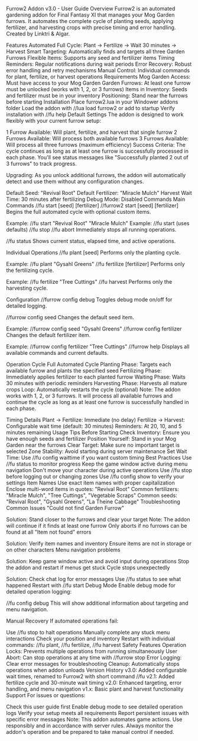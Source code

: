 Furrow2 Addon v3.0 - User Guide
Overview
Furrow2 is an automated gardening addon for Final Fantasy XI that manages your Mog Garden furrows. It automates the complete cycle of planting seeds, applying fertilizer, and harvesting crops with precise timing and error handling. Created by Linktri & Algar.

Features
Automated Full Cycle: Plant → Fertilize → Wait 30 minutes → Harvest
Smart Targeting: Automatically finds and targets all three Garden Furrows
Flexible Items: Supports any seed and fertilizer items
Timing Reminders: Regular notifications during wait periods
Error Recovery: Robust error handling and retry mechanisms
Manual Control: Individual commands for plant, fertilize, or harvest operations
Requirements
Mog Garden Access: Must have access to your Mog Garden
Garden Furrows: At least one furrow must be unlocked (works with 1, 2, or 3 furrows)
Items in Inventory: Seeds and fertilizer must be in your inventory
Positioning: Stand near the furrows before starting
Installation
Place furrow2.lua in your Windower addons folder
Load the addon with //lua load furrow2 or add to startup
Verify installation with //fu help
Default Settings
The addon is designed to work flexibly with your current furrow setup:

1 Furrow Available: Will plant, fertilize, and harvest that single furrow
2 Furrows Available: Will process both available furrows
3 Furrows Available: Will process all three furrows (maximum efficiency)
Success Criteria: The cycle continues as long as at least one furrow is successfully processed in each phase. You'll see status messages like "Successfully planted 2 out of 3 furrows" to track progress.

Upgrading: As you unlock additional furrows, the addon will automatically detect and use them without any configuration changes.

Default Seed: "Revival Root"
Default Fertilizer: "Miracle Mulch"
Harvest Wait Time: 30 minutes after fertilizing
Debug Mode: Disabled
Commands
Main Commands
//fu start [seed] [fertilizer]
//furrow2 start [seed] [fertilizer]
Begins the full automated cycle with optional custom items.

Example: //fu start "Revival Root" "Miracle Mulch"
Example: //fu start (uses defaults)
//fu stop
//fu abort
Immediately stops all running operations.

//fu status
Shows current status, elapsed time, and active operations.

Individual Operations
//fu plant [seed]
Performs only the planting cycle.

Example: //fu plant "Gysahl Greens"
//fu fertilize [fertilizer]
Performs only the fertilizing cycle.

Example: //fu fertilize "Tree Cuttings"
//fu harvest
Performs only the harvesting cycle.

Configuration
//furrow config debug
Toggles debug mode on/off for detailed logging.

//furrow config seed <name>
Changes the default seed item.

Example: //furrow config seed "Gysahl Greens"
//furrow config fertilizer <name>
Changes the default fertilizer item.

Example: //furrow config fertilizer "Tree Cuttings"
//furrow help
Displays all available commands and current defaults.

Operation Cycle
Full Automated Cycle
Planting Phase: Targets each available furrow and plants the specified seed
Fertilizing Phase: Immediately applies fertilizer to each planted furrow
Waiting Phase: Waits 30 minutes with periodic reminders
Harvesting Phase: Harvests all mature crops
Loop: Automatically restarts the cycle (optional)
Note: The addon works with 1, 2, or 3 furrows. It will process all available furrows and continue the cycle as long as at least one furrow is successfully handled in each phase.

Timing Details
Plant → Fertilize: Immediate (no delay)
Fertilize → Harvest: Configurable wait time (default: 30 minutes)
Reminders: At 20, 10, and 5 minutes remaining
Usage Tips
Before Starting
Check Inventory: Ensure you have enough seeds and fertilizer
Position Yourself: Stand in your Mog Garden near the furrows
Clear Target: Make sure no important target is selected
Zone Stability: Avoid starting during server maintenance
Set Wait Time: Use //fu config waittime <minutes> if you want custom timing
Best Practices
Use //fu status to monitor progress
Keep the game window active during menu navigation
Don't move your character during active operations
Use //fu stop before logging out or changing zones
Use //fu config show to verify your settings
Item Names
Use exact item names with proper capitalization
Enclose multi-word items in quotes: "Revival Root"
Common fertilizers: "Miracle Mulch", "Tree Cuttings", "Vegetable Scraps"
Common seeds: "Revival Root", "Gysahl Greens", "La Theine Cabbage"
Troubleshooting
Common Issues
"Could not find Garden Furrow"

Solution: Stand closer to the furrows and clear your target
Note: The addon will continue if it finds at least one furrow
Only aborts if no furrows can be found at all
"Item not found" errors

Solution: Verify item names and inventory
Ensure items are not in storage or on other characters
Menu navigation problems

Solution: Keep game window active and avoid input during operations
Stop the addon and restart if menus get stuck
Cycle stops unexpectedly

Solution: Check chat log for error messages
Use //fu status to see what happened
Restart with //fu start
Debug Mode
Enable debug mode for detailed operation logging:

//fu config debug
This will show additional information about targeting and menu navigation.

Manual Recovery
If automated operations fail:

Use //fu stop to halt operations
Manually complete any stuck menu interactions
Check your position and inventory
Restart with individual commands: //fu plant, //fu fertilize, //fu harvest
Safety Features
Operation Locks: Prevents multiple operations from running simultaneously
User Abort: Can stop operations at any time with //furrow stop
Error Logging: Clear error messages for troubleshooting
Cleanup: Automatically stops operations when addon unloads
Version History
v3.0: Added configurable wait times, renamed to Furrow2 with short command //fu
v2.1: Added fertilize cycle and 30-minute wait timing
v2.0: Enhanced targeting, error handling, and menu navigation
v1.x: Basic plant and harvest functionality
Support
For issues or questions:

Check this user guide first
Enable debug mode to see detailed operation logs
Verify your setup meets all requirements
Report persistent issues with specific error messages
Note: This addon automates game actions. Use responsibly and in accordance with server rules. Always monitor the addon's operation and be prepared to take manual control if needed.
